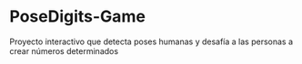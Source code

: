 # PoseDigits-Game
Proyecto interactivo que detecta poses humanas y desafía a las personas a crear números determinados
